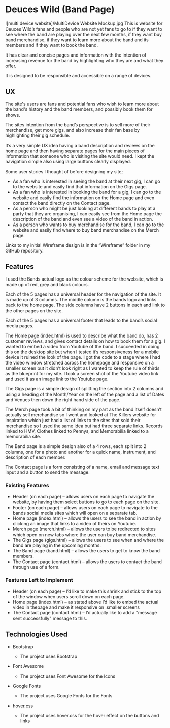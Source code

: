 # Deuces Wild (Band Page)

![multi device website]/MultiDevice Website Mockup.jpg
This is website for Deuces Wild’s fans and people who are not yet fans to go to if they want to see where the band are playing over the next few months, if they want buy band merchandise, if they want to learn more about the band and its members and if they want to book the band.

It has clear and concise pages and information with the intention of increasing revenue for the band by highlighting who they are and what they offer.

It is designed to be responsible and accessible on a range of devices.

## UX

The site's users are fans and potential fans who wish to learn more about the band's history and the band members, and possibly book them for shows.

The sites intention from the band’s perspective is to sell more of their merchandise, get more gigs, and also increase their fan base by highlighting their gig schedule.

It’s a very simple UX idea having a band description and reviews on the home page and then having separate pages for the main pieces of information that someone who is visiting the site would need. I kept the navigation simple also using large buttons clearly displayed.

Some user stories I thought of before designing my site;

* As a fan who is interested in seeing the band at their next gig, I can go to the website and easily find that information on the Gigs page.
* As a fan who is interested in booking the band for a gig, I can go to the website and easily find the information on the Home page and even contact the band directly on the Contact page.
* As a person who might be just looking at different bands to play at a party that they are organising, I can easily see from the Home page the description of the band and even see a video of the band in action.
* As a person who wants to buy merchandise for the band, I can go to the website and easily find where to buy band merchandise on the Merch page.

Links to my initial Wireframe design is in the “Wireframe” folder in my GitHub repository.

## Features 

I used the Bands actual logo as the colour scheme for the website, which is made up of red, grey and black colours.

Each of the 5 pages has a universal header for the navigation of the site. It is made up of 3 columns. The middle column is the bands logo and links back to the home page. The side columns have 2 buttons in each and link to the other pages on the site.

Each of the 5 pages has a universal footer that leads to the band’s social media pages.

The Home page (index.html) is used to describe what the band do, has 2 customer reviews, and gives contact details on how to book them for a gig. I wanted to embed a video from Youtube of the band. I succeeded in doing this on the desktop site but when I tested it’s responsiveness for a mobile device it ruined the look of the page. I got the code to a stage where I had the video window stretched across the homepage and responsive on a smaller screen but it didn’t look right as I wanted to keep the rule of thirds as the blueprint for my site. I took a screen shot of the Youtube video link and used it as an image link to the Youtube page.

The Gigs page is a simple design of splitting the section into 2 columns and using a heading of the Month/Year on the left of the page and a list of Dates and Venues then down the right hand side of the page.

The Merch page took a bit of thinking on my part as the band itself doesn’t actually sell merchandise so I went and looked at The Killers website for inspiration which just had a list of links to the sites that sold their merchandise so I used the same idea but had three separate links. Records linked to HMV, Clothes linked to Pennys, and Memorabilia linked to a memorabilia site.

The Band page is a simple design also of a 4 rows, each split into 2 columns, one for a photo and another for a quick name, instrument, and description of each member.

The Contact page is a form consisting of a name, email and message text input and a button to send the message.

### Existing Features
* Header (on each page) – allows users on each page to navigate the website, by having them select buttons to go to each page on the site.
* Footer (on each page) – allows users on each page to navigate to the bands social media sites which will open on a separate tab.
* Home page (index.html) – allows the users to see the band in action by clicking an image that links to a video of theirs on Youtube.
* Merch page (merch.html) – allows the users to be redirected to sites which open on new tabs where the user can buy band merchandise.
* The Gigs page (gigs.html) – allows the users to see when and where the band are playing in the upcoming months.
* The Band page (band.html) – allows the users to get to know the band members.
* The Contact page (contact.html) – allows the users to contact the band through use of a form.

### Features Left to Implement
* Header (on each page) – I’d like to make this shrink and stick to the top of the window when users scroll down on each page.
* Home page (index.html) – as stated above I’d like to embed the actual video in thepage and make it responsive on .smaller screens
* The Contact page (contact.html) – I’d actually like to add a "message sent successfully" message to this.

## Technologies Used

* Bootstrap
    * The project uses Bootstrap

* Font Awesome
    * The project uses Font Awesome for the Icons

* Google Fonts
    * The project uses Google Fonts for the Fonts

* hover.css
    * The project uses hover.css for the hover effect on the buttons and links


